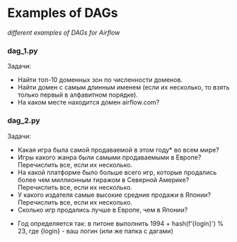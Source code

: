 # Examples of DAGs

*different examples of DAGs for Airflow*


### dag_1.py

Задачи:
 - Найти топ-10 доменных зон по численности доменов.
 - Найти домен с самым длинным именем (если их несколько, то взять только первый в алфавитном порядке).
 - На каком месте находится домен airflow.com?
 
### dag_2.py

Задачи:
 - Какая игра была самой продаваемой в этом году* во всем мире?
 - Игры какого жанра были самыми продаваемыми в Европе? Перечислить все, если их несколько.
 - На какой платформе было больше всего игр, которые продались более чем миллионным тиражом в Северной Америке? Перечислить все, если их несколько.
 - У какого издателя самые высокие средние продажи в Японии? Перечислить все, если их несколько.
 - Сколько игр продались лучше в Европе, чем в Японии?
    
* Год определяется так: в питоне выполнить 1994 + hash(f‘{login}') % 23,  где {login} - ваш логин (или же папка с дагами)
